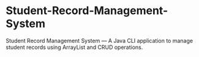 # Student-Record-Management-System
Student Record Management System — A Java CLI application to manage student records using ArrayList and CRUD operations.
